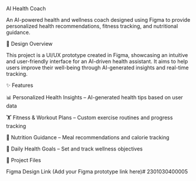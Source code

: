 AI Health Coach

An AI-powered health and wellness coach designed using Figma to provide personalized health recommendations, fitness tracking, and nutritional guidance.

🎨 Design Overview

This project is a UI/UX prototype created in Figma, showcasing an intuitive and user-friendly interface for an AI-driven health assistant. It aims to help users improve their well-being through AI-generated insights and real-time tracking.

✨ Features

📊 Personalized Health Insights – AI-generated health tips based on user data

🏋️ Fitness & Workout Plans – Custom exercise routines and progress tracking

🥗 Nutrition Guidance – Meal recommendations and calorie tracking

📅 Daily Health Goals – Set and track wellness objectives


📂 Project Files

Figma Design Link (Add your Figma prototype link here)# 2301030400005
